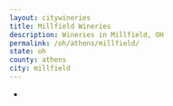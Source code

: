 ```yaml
---
layout: citywineries
title: Millfield Wineries
description: Wineries in Millfield, OH
permalink: /oh/athens/millfield/
state: oh
county: athens
city: millfield
---
```

-
